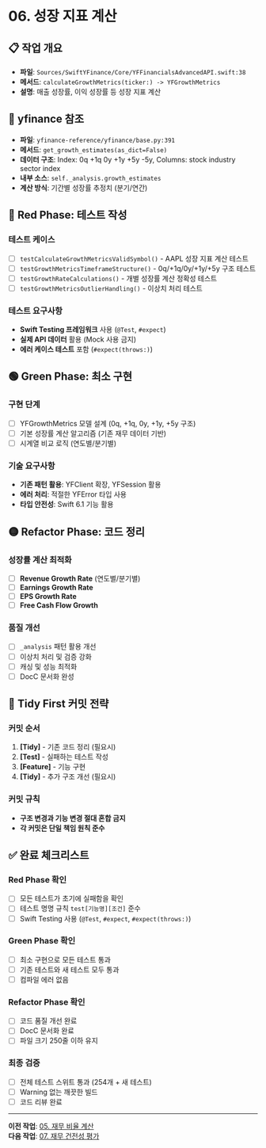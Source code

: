 # 06. 성장 지표 계산

## 📋 작업 개요

- **파일**: `Sources/SwiftYFinance/Core/YFFinancialsAdvancedAPI.swift:38`
- **메서드**: `calculateGrowthMetrics(ticker:) -> YFGrowthMetrics`
- **설명**: 매출 성장률, 이익 성장률 등 성장 지표 계산

## 🔗 yfinance 참조

- **파일**: `yfinance-reference/yfinance/base.py:391`
- **메서드**: `get_growth_estimates(as_dict=False)`
- **데이터 구조**: Index: 0q +1q 0y +1y +5y -5y, Columns: stock industry sector index
- **내부 소스**: `self._analysis.growth_estimates`
- **계산 방식**: 기간별 성장률 추정치 (분기/연간)

## 🔴 Red Phase: 테스트 작성

### 테스트 케이스
- [ ] `testCalculateGrowthMetricsValidSymbol()` - AAPL 성장 지표 계산 테스트
- [ ] `testGrowthMetricsTimeframeStructure()` - 0q/+1q/0y/+1y/+5y 구조 테스트
- [ ] `testGrowthRateCalculations()` - 개별 성장률 계산 정확성 테스트
- [ ] `testGrowthMetricsOutlierHandling()` - 이상치 처리 테스트

### 테스트 요구사항
- **Swift Testing 프레임워크** 사용 (`@Test`, `#expect`)
- **실제 API 데이터** 활용 (Mock 사용 금지)
- **에러 케이스 테스트** 포함 (`#expect(throws:)`)

## 🟢 Green Phase: 최소 구현

### 구현 단계
- [ ] YFGrowthMetrics 모델 설계 (0q, +1q, 0y, +1y, +5y 구조)
- [ ] 기본 성장률 계산 알고리즘 (기존 재무 데이터 기반)
- [ ] 시계열 비교 로직 (연도별/분기별)

### 기술 요구사항
- **기존 패턴 활용**: YFClient 확장, YFSession 활용
- **에러 처리**: 적절한 YFError 타입 사용
- **타입 안전성**: Swift 6.1 기능 활용

## 🟡 Refactor Phase: 코드 정리

### 성장률 계산 최적화
- [ ] **Revenue Growth Rate** (연도별/분기별)
- [ ] **Earnings Growth Rate**
- [ ] **EPS Growth Rate**  
- [ ] **Free Cash Flow Growth**

### 품질 개선
- [ ] `_analysis` 패턴 활용 개선
- [ ] 이상치 처리 및 검증 강화
- [ ] 캐싱 및 성능 최적화
- [ ] DocC 문서화 완성

## 🔄 Tidy First 커밋 전략

### 커밋 순서
1. **[Tidy]** - 기존 코드 정리 (필요시)
2. **[Test]** - 실패하는 테스트 작성
3. **[Feature]** - 기능 구현
4. **[Tidy]** - 추가 구조 개선 (필요시)

### 커밋 규칙
- **구조 변경과 기능 변경 절대 혼합 금지**
- **각 커밋은 단일 책임 원칙 준수**

## ✅ 완료 체크리스트

### Red Phase 확인
- [ ] 모든 테스트가 초기에 실패함을 확인
- [ ] 테스트 명명 규칙 `test[기능명][조건]` 준수
- [ ] Swift Testing 사용 (`@Test`, `#expect`, `#expect(throws:)`)

### Green Phase 확인
- [ ] 최소 구현으로 모든 테스트 통과
- [ ] 기존 테스트와 새 테스트 모두 통과
- [ ] 컴파일 에러 없음

### Refactor Phase 확인
- [ ] 코드 품질 개선 완료
- [ ] DocC 문서화 완료
- [ ] 파일 크기 250줄 이하 유지

### 최종 검증
- [ ] 전체 테스트 스위트 통과 (254개 + 새 테스트)
- [ ] Warning 없는 깨끗한 빌드
- [ ] 코드 리뷰 완료

---

**이전 작업**: [05. 재무 비율 계산](05-financial-ratios.md)  
**다음 작업**: [07. 재무 건전성 평가](07-financial-health.md)